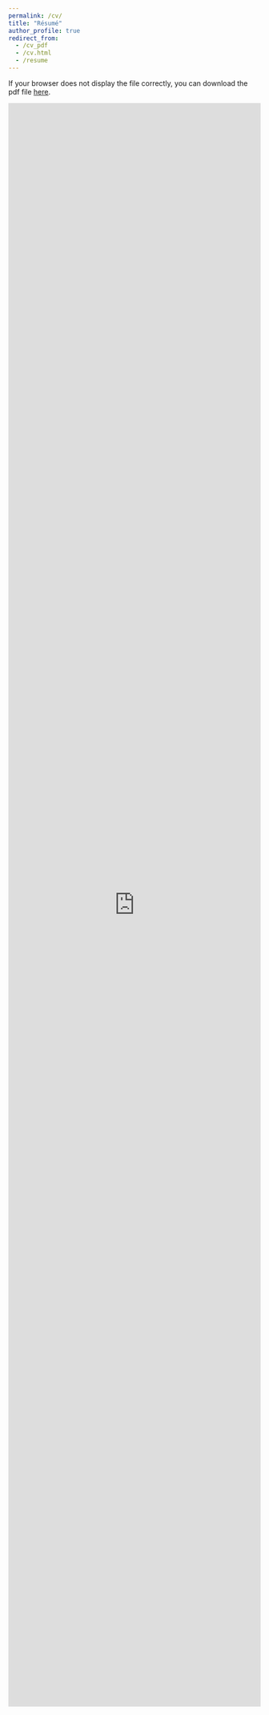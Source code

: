 ```yaml
---
permalink: /cv/
title: "Résumé"
author_profile: true
redirect_from: 
  - /cv_pdf
  - /cv.html
  - /resume
---
```

If your browser does not display the file correctly, you can download the pdf file [here](https://www.adtma.pw/assets/pdfs/AdiatmaResume.pdf).


<div style="width: 100%; height: 80vh;">
  <iframe src="https://cdnjs.cloudflare.com/ajax/libs/pdf.js/3.11.174/web/viewer.html?file=https://www.adtma.pw/assets/pdfs/AdiatmaResume.pdf" 
    width="100%" 
    height="100%" 
    style="border: none;">
  </iframe>
</div>